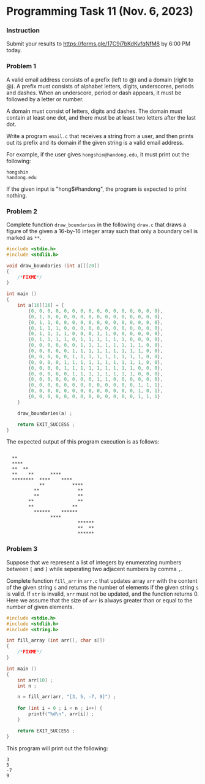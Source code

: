# Programming Task 11 (Nov. 6, 2023)

### Instruction

Submit your results to https://forms.gle/17C9i7bKdKvfqNfM8 by 6:00 PM today.


### Problem 1 

A valid email address consists of a prefix (left to @) and a domain (right to @).
A prefix must consists of alphabet letters, digits, underscores, periods and dashes.
When an underscore, period or dash appears, it must be followed by a letter or number.

A domain must consist of letters, digits and dashes. The domain must contain at least
one dot, and there must be at least two letters after the last dot.

Write a program ``email.c`` that receives a string from a user, and then prints out
its prefix and its domain if the given string is a valid email address.

For example, if the user gives ``hongshin@handong.edu``, it must print out the following:
```
hongshin
handong.edu
```

If the given input is "hong$#handong", the program is expected to print nothing.


### Problem 2 

Complete function ``draw_boundaries`` in the following ``draw.c`` that draws a figure
of the given a 16-by-16 integer array such that only a boundary cell is marked as ``**``.

```C
#include <stdio.h>
#include <stdlib.h>

void draw_boundaries (int a[][20]) 
{
	/*FIXME*/
}

int main ()
{
	int a[16][16] = {
		{0, 0, 0, 0, 0, 0, 0, 0, 0, 0, 0, 0, 0, 0, 0, 0},
		{0, 1, 0, 0, 0, 0, 0, 0, 0, 0, 0, 0, 0, 0, 0, 0},
		{0, 1, 1, 0, 0, 0, 0, 0, 0, 0, 0, 0, 0, 0, 0, 0},
		{0, 1, 1, 1, 0, 0, 0, 0, 0, 0, 0, 0, 0, 0, 0, 0},
		{0, 1, 1, 1, 1, 0, 0, 0, 1, 1, 0, 0, 0, 0, 0, 0},
		{0, 1, 1, 1, 1, 0, 1, 1, 1, 1, 1, 1, 0, 0, 0, 0},
		{0, 0, 0, 0, 0, 0, 1, 1, 1, 1, 1, 1, 1, 1, 0, 0},
		{0, 0, 0, 0, 0, 1, 1, 1, 1, 1, 1, 1, 1, 1, 0, 0},
		{0, 0, 0, 0, 0, 1, 1, 1, 1, 1, 1, 1, 1, 1, 0, 0},
		{0, 0, 0, 0, 1, 1, 1, 1, 1, 1, 1, 1, 1, 1, 0, 0},
		{0, 0, 0, 0, 1, 1, 1, 1, 1, 1, 1, 1, 1, 0, 0, 0},
		{0, 0, 0, 0, 0, 1, 1, 1, 1, 1, 1, 1, 1, 0, 0, 0},
		{0, 0, 0, 0, 0, 0, 0, 0, 1, 1, 0, 0, 0, 0, 0, 0},
		{0, 0, 0, 0, 0, 0, 0, 0, 0, 0, 0, 0, 0, 1, 1, 1},
		{0, 0, 0, 0, 0, 0, 0, 0, 0, 0, 0, 0, 0, 1, 0, 1},
		{0, 0, 0, 0, 0, 0, 0, 0, 0, 0, 0, 0, 0, 1, 1, 1}
	}

	draw_boundaries(a) ;

	return EXIT_SUCCESS ;
}
```

The expected output of this program execution is as follows:

```
                               
  **                           
  ****
  **  **
  **    **      ****
  ********  ****    ****
            **          ****    
		  **              **    
		  **              **    
		**                **    
		**              **
          ******    ******
		        ****
				          ******    
                          **  **
						  ******
```

### Problem 3 

Suppose that we represent a list of integers by enumerating numbers between ``[`` and ``]``
while seperating two adjacent numbers by comma ``,``. 

Complete function ``fill_arr`` in ``arr.c`` that updates array ``arr`` with the content of
the given string ``s`` and returns the number of elements if the given string ``s`` is valid. 
If ``str`` is invalid, ``arr`` must not be updated, and the function returns 0.
Here we assume that the size of ``arr`` is always greater than or equal to the number of
given elements.


```C
#include <stdio.h>
#include <stdlib.h>
#include <string.h>

int fill_array (int arr[], char s[]) 
{
	/*FIXME*/
}

int main ()
{
	int arr[10] ;
	int n ;

	n = fill_arr(arr, "[3, 5, -7, 9]") ;
	
	for (int i = 0 ; i < n ; i++) {
		printf("%d\n", arr[i]) ;
	}

	return EXIT_SUCCESS ;
}
```

This program will print out the following:
```
3
5
-7
9
```

